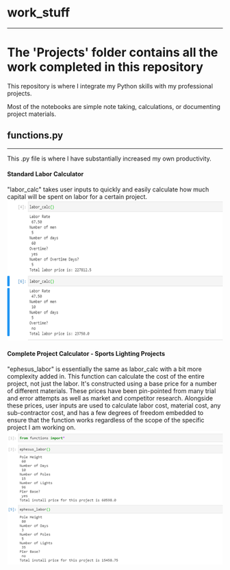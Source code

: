 # work_stuff  
---
# The 'Projects' folder contains all the work completed in this repository

This repository is where I integrate my Python skills with my professional projects.  

Most of the notebooks are simple note taking, calculations, or documenting project materials.  

## functions.py  
---  
This .py file is where I have substantially increased my own productivity.  

#### Standard Labor Calculator
"labor_calc" takes user inputs to quickly and easily calculate how much capital will be spent on labor for a certain project.  
![''](./Function_pics/Picture3.png)  


#### Complete Project Calculator - Sports Lighting Projects
"ephesus_labor" is essentially the same as labor_calc with a bit more complexity added in. This function can calculate the cost of the entire project, not just the labor. It's constructed using a base price for a number of different materials. These prices have been pin-pointed from many trial and error attempts as well as market and competitor research. Alongside these prices, user inputs are used to calculate labor cost, material cost, any sub-contractor cost, and has a few degrees of freedom embedded to ensure that the function works regardless of the scope of the specific project I am working on.   
![''](./Function_pics/Picture2.png)